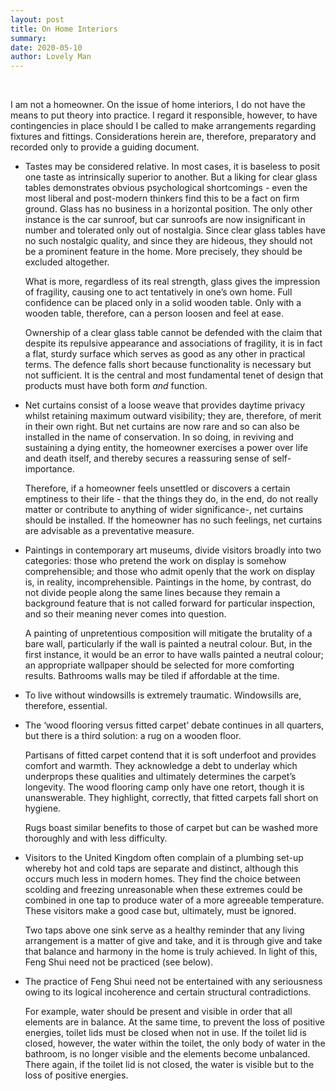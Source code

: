 ```yaml
---
layout: post
title: On Home Interiors
summary: 
date: 2020-05-10
author: Lovely Man
---
```

<br>

I am not a homeowner. On the issue of home interiors, I do not have the means to put theory into practice. I regard it responsible, however, to have contingencies in place should I be called to make arrangements regarding fixtures and fittings. Considerations herein are, therefore, preparatory and recorded only to provide a guiding document.  

* Tastes may be considered relative. In most cases, it is baseless to posit one taste as intrinsically superior to another. But a liking for clear glass tables demonstrates obvious psychological shortcomings - even the most liberal and post-modern thinkers find this to be a fact on firm ground. Glass has no business in a horizontal position. The only other instance is the car sunroof, but car sunroofs are now insignificant in number and tolerated only out of nostalgia. Since clear glass tables have no such nostalgic quality, and since they are hideous, they should not be a prominent feature in the home. More precisely, they should be excluded altogether. 

  What is more, regardless of its real strength, glass gives the impression of fragility, causing one to act tentatively in one’s own home.  Full confidence can be placed only in a solid wooden table. Only with a wooden table, therefore, can a person loosen and feel at ease. 

  Ownership of a clear glass table cannot be defended with the claim that despite its repulsive appearance and associations of fragility, it is in fact a flat, sturdy surface which serves as good as any other in practical terms. The defence falls short because functionality is necessary but not sufficient. It is the central and most fundamental tenet of design that products must have both form _and_ function.
  
* Net curtains consist of a loose weave that provides daytime privacy whilst retaining maximum outward visibility; they are, therefore, of merit in their own right. But net curtains are now rare and so can also be installed in the name of conservation. In so doing, in reviving and sustaining a dying entity, the homeowner exercises a power over life and death itself, and thereby secures a reassuring sense of self-importance. 

  Therefore, if a homeowner feels unsettled or discovers a certain emptiness to their life - that the things they do, in the end, do not really matter or contribute to anything of wider significance-, net curtains should be installed. If the homeowner has no such feelings, net curtains are advisable as a preventative measure.

* Paintings in contemporary art museums, divide visitors broadly into two categories: those who pretend the work on display is somehow comprehensible; and those who admit openly that the work on display is, in reality, incomprehensible. Paintings in the home, by contrast, do not divide people along the same lines because they remain a background feature that is not called forward for particular inspection, and so their meaning never comes into question. 

  A painting of unpretentious composition will mitigate the brutality of a bare wall, particularly if the wall is painted a neutral colour. But, in the first instance, it would be an error to have walls painted a neutral colour; an appropriate wallpaper should be selected for more comforting results. Bathrooms walls may be tiled if affordable at the time. 
  
* To live without windowsills is extremely traumatic. Windowsills are, therefore, essential.

* The ‘wood flooring versus fitted carpet’ debate continues in all quarters, but there is a third solution: a rug on a wooden floor. 

  Partisans of fitted carpet contend that it is soft underfoot and provides comfort and warmth. They acknowledge a debt to underlay which underprops these qualities and ultimately determines the carpet’s longevity. The wood flooring camp only have one retort, though it is unanswerable. They highlight, correctly, that fitted carpets fall short on hygiene.  

  Rugs boast similar benefits to those of carpet but can be washed more thoroughly and with less difficulty. 

* Visitors to the United Kingdom often complain of a plumbing set-up whereby hot and cold taps are separate and distinct, although this occurs much less in modern homes. They find the choice between scolding and freezing unreasonable when these extremes could be combined in one tap to produce water of a more agreeable temperature. These visitors make a good case but, ultimately, must be ignored.

  Two taps above one sink serve as a healthy reminder that any living arrangement is a matter of give and take, and it is through give and take that balance and harmony in the home is truly achieved. In light of this, Feng Shui need not be practiced (see below). 
  
* The practice of Feng Shui need not be entertained with any seriousness owing to its logical incoherence and certain structural contradictions. 

  For example, water should be present and visible in order that all elements are in balance. At the same time, to prevent the loss of positive energies, toilet lids must be closed when not in use. If the toilet lid is closed, however, the water within the toilet, the only body of water in the bathroom, is no longer visible and the elements become unbalanced. There again, if the toilet lid is not closed, the water is visible but to the loss of positive energies.   
